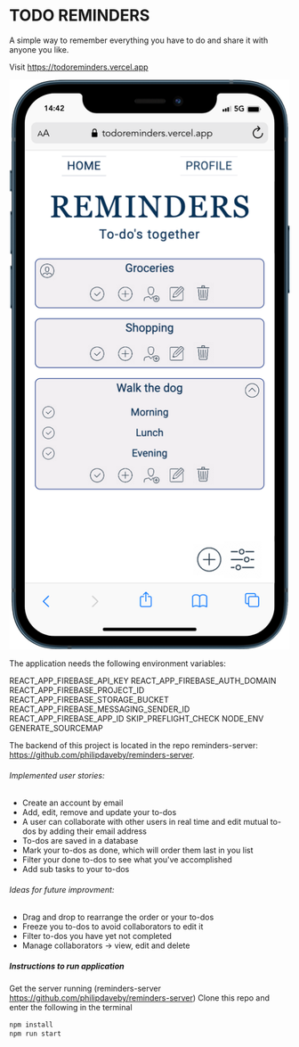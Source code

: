 # TODO REMINDERS

A simple way to remember everything you have to do and share it with anyone you like.

Visit https://todoreminders.vercel.app

![Todo Reminders](https://github.com/philipdaveby/reminders/blob/main/assets/todoreminders_screenshot.png?raw=true)

The application needs the following environment variables:

REACT_APP_FIREBASE_API_KEY
REACT_APP_FIREBASE_AUTH_DOMAIN
REACT_APP_FIREBASE_PROJECT_ID
REACT_APP_FIREBASE_STORAGE_BUCKET
REACT_APP_FIREBASE_MESSAGING_SENDER_ID
REACT_APP_FIREBASE_APP_ID
SKIP_PREFLIGHT_CHECK
NODE_ENV
GENERATE_SOURCEMAP

The backend of this project is located in the repo reminders-server: https://github.com/philipdaveby/reminders-server.

###### Implemented user stories:

- Create an account by email
- Add, edit, remove and update your to-dos
- A user can collaborate with other users in real time and edit mutual to-dos by adding their email address
- To-dos are saved in a database
- Mark your to-dos as done, which will order them last in you list
- Filter your done to-dos to see what you've accomplished
- Add sub tasks to your to-dos

###### Ideas for future improvment:

- Drag and drop to rearrange the order or your to-dos
- Freeze you to-dos to avoid collaborators to edit it
- Filter to-dos you have yet not completed
- Manage collaborators -> view, edit and delete
 
##### Instructions to run application

Get the server running (reminders-server https://github.com/philipdaveby/reminders-server)
Clone this repo and enter the following in the terminal
```
npm install
npm run start
```
